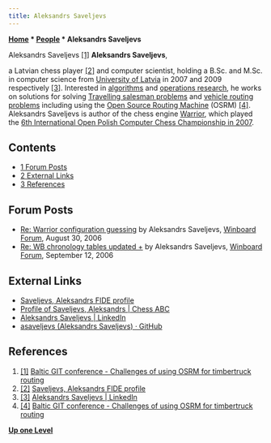 ```yaml
---
title: Aleksandrs Saveljevs
---
```

**[Home](Home "Home") * [People](People "People") * Aleksandrs Saveljevs**

[](File:AleksandrsSaveljevs.jpg) Aleksandrs Saveljevs <a id="cite-note-1" href="#cite-ref-1">[1]</a>
**Aleksandrs Saveljevs**,

a Latvian chess player <a id="cite-note-2" href="#cite-ref-2">[2]</a> and computer scientist, holding a B.Sc. and M.Sc. in computer science from [University of Latvia](https://en.wikipedia.org/wiki/University_of_Latvia) in 2007 and 2009 respectively <a id="cite-note-3" href="#cite-ref-3">[3]</a>.
Interested in [algorithms](Algorithms "Algorithms") and [operations research](https://en.wikipedia.org/wiki/Operations_research),
he works on solutions for solving [Travelling salesman problems](https://en.wikipedia.org/wiki/Travelling_salesman_problem) and [vehicle routing problems](https://en.wikipedia.org/wiki/Vehicle_routing_problem)
including using the [Open Source Routing Machine](https://en.wikipedia.org/wiki/Open_Source_Routing_Machine) (OSRM) <a id="cite-note-4" href="#cite-ref-4">[4]</a>.
Aleksandrs Saveljevs is author of the chess engine [Warrior](Warrior "Warrior"), which played the  [6th International Open Polish Computer Chess Championship in 2007](IOPCCC_2007 "IOPCCC 2007").

## Contents

- [1 Forum Posts](#forum-posts)
- [2 External Links](#external-links)
- [3 References](#references)

## Forum Posts

- [Re: Warrior configuration guessing](http://www.open-aurec.com/wbforum/viewtopic.php?f=2&t=5502&start=1) by Aleksandrs Saveljevs, [Winboard Forum](Computer_Chess_Forums "Computer Chess Forums"), August 30, 2006
- [Re: WB chronology tables updated +](http://www.open-aurec.com/wbforum/viewtopic.php?f=2&t=5574&start=1) by Aleksandrs Saveljevs, [Winboard Forum](Computer_Chess_Forums "Computer Chess Forums"), September 12, 2006

## External Links

- [Saveljevs, Aleksandrs FIDE profile](https://ratings.fide.com/profile/11601779)
- [Profile of Saveljevs, Aleksandrs | Chess ABC](https://www.chessabc.com/en/rating-list/saveljevs-aleksandrs)
- [Aleksandrs Saveljevs | LinkedIn](https://www.linkedin.com/in/asaveljevs/)
- [asaveljevs (Aleksandrs Saveljevs) · GitHub](https://github.com/asaveljevs)

## References

1. <a id="cite-ref-1" href="#cite-note-1">[1]</a> [Baltic GIT conference - Challenges of using OSRM for timbertruck routing](https://www.balticgitconf.eu/#challenges-of-using-osrm-for-timbertruck-routing)
1. <a id="cite-ref-2" href="#cite-note-2">[2]</a> [Saveljevs, Aleksandrs FIDE profile](https://ratings.fide.com/profile/11601779)
1. <a id="cite-ref-3" href="#cite-note-3">[3]</a> [Aleksandrs Saveljevs | LinkedIn](https://www.linkedin.com/in/asaveljevs/)
1. <a id="cite-ref-4" href="#cite-note-4">[4]</a> [Baltic GIT conference - Challenges of using OSRM for timbertruck routing](https://www.balticgitconf.eu/#challenges-of-using-osrm-for-timbertruck-routing)

**[Up one Level](People "People")**


